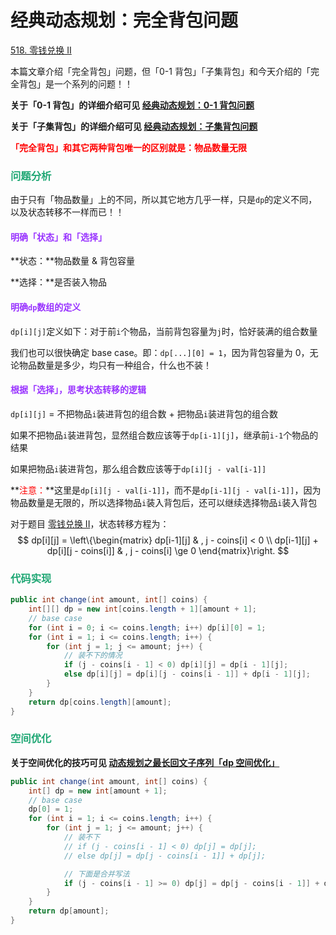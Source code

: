 # 经典动态规划：完全背包问题

[518. 零钱兑换 II](https://leetcode.cn/problems/coin-change-2/)



本篇文章介绍「完全背包」问题，但「0-1 背包」「子集背包」和今天介绍的「完全背包」是一个系列的问题！！

**关于「0-1 背包」的详细介绍可见 [经典动态规划：0-1 背包问题](./经典动态规划：0-1背包问题.html)**

**关于「子集背包」的详细介绍可见 [经典动态规划：子集背包问题](./经典动态规划：子集背包问题.html)**

**<font color='red'>「完全背包」和其它两种背包唯一的区别就是：物品数量无限</font>**

### <font color=#1FA774>问题分析</font>

由于只有「物品数量」上的不同，所以其它地方几乎一样，只是`dp`的定义不同，以及状态转移不一样而已！！

#### <font color=#9933FF>明确「状态」和「选择」</font>

**状态：**物品数量 & 背包容量

**选择：**是否装入物品

#### <font color=#9933FF>明确`dp`数组的定义</font>

`dp[i][j]`定义如下：对于前`i`个物品，当前背包容量为`j`时，恰好装满的组合数量

我们也可以很快确定 base case。即：`dp[...][0] = 1`，因为背包容量为 0，无论物品数量是多少，均只有一种组合，什么也不装！

#### <font color=#9933FF>根据「选择」，思考状态转移的逻辑</font>

`dp[i][j]` = 不把物品`i`装进背包的组合数 + 把物品`i`装进背包的组合数

如果不把物品`i`装进背包，显然组合数应该等于`dp[i-1][j]`，继承前`i-1`个物品的结果

如果把物品`i`装进背包，那么组合数应该等于`dp[i][j - val[i-1]]`

**<font color='red'>注意：</font>**这里是`dp[i][j - val[i-1]]`，而不是`dp[i-1][j - val[i-1]]`，因为物品数量是无限的，所以选择物品`i`装入背包后，还可以继续选择物品`i`装入背包

对于题目 [零钱兑换 II](https://leetcode.cn/problems/coin-change-2/)，状态转移方程为：
$$
dp[i][j] = \left\{\begin{matrix}
dp[i-1][j]  & , j - coins[i] < 0 \\
dp[i-1][j] + dp[i][j - coins[i]]  & , j - coins[i] \ge 0
\end{matrix}\right.
$$

### <font color=#1FA774>代码实现</font>

```java
public int change(int amount, int[] coins) {
    int[][] dp = new int[coins.length + 1][amount + 1];
    // base case
    for (int i = 0; i <= coins.length; i++) dp[i][0] = 1;
    for (int i = 1; i <= coins.length; i++) {
        for (int j = 1; j <= amount; j++) {
            // 装不下的情况
            if (j - coins[i - 1] < 0) dp[i][j] = dp[i - 1][j];
            else dp[i][j] = dp[i][j - coins[i - 1]] + dp[i - 1][j];
        }
    }
    return dp[coins.length][amount];
}
```

### <font color=#1FA774>空间优化</font>

**关于空间优化的技巧可见 [动态规划之最长回文子序列「dp 空间优化」](./动态规划之最长回文子序列.html)**

```java
public int change(int amount, int[] coins) {
    int[] dp = new int[amount + 1];
    // base case
    dp[0] = 1;
    for (int i = 1; i <= coins.length; i++) {
        for (int j = 1; j <= amount; j++) {
            // 装不下
            // if (j - coins[i - 1] < 0) dp[j] = dp[j];
            // else dp[j] = dp[j - coins[i - 1]] + dp[j];

            // 下面是合并写法
            if (j - coins[i - 1] >= 0) dp[j] = dp[j - coins[i - 1]] + dp[j];
        }
    }
    return dp[amount];
}
```